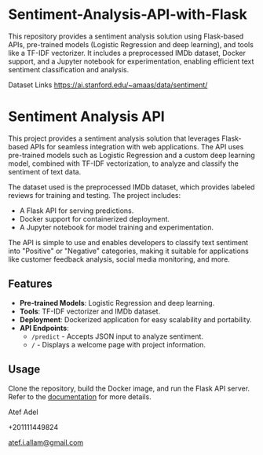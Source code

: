 # Sentiment-Analysis-API-with-Flask
This repository provides a sentiment analysis solution using Flask-based APIs, pre-trained models (Logistic Regression and deep learning), and tools like a TF-IDF vectorizer. It includes a preprocessed IMDb dataset, Docker support, and a Jupyter notebook for experimentation, enabling efficient text sentiment classification and analysis.

Dataset Links
https://ai.stanford.edu/~amaas/data/sentiment/



# Sentiment Analysis API

This project provides a sentiment analysis solution that leverages Flask-based APIs for seamless integration with web applications. The API uses pre-trained models such as Logistic Regression and a custom deep learning model, combined with TF-IDF vectorization, to analyze and classify the sentiment of text data.

The dataset used is the preprocessed IMDb dataset, which provides labeled reviews for training and testing. The project includes:
- A Flask API for serving predictions.
- Docker support for containerized deployment.
- A Jupyter notebook for model training and experimentation.

The API is simple to use and enables developers to classify text sentiment into "Positive" or "Negative" categories, making it suitable for applications like customer feedback analysis, social media monitoring, and more.

## Features
- **Pre-trained Models**: Logistic Regression and deep learning.
- **Tools**: TF-IDF vectorizer and IMDb dataset.
- **Deployment**: Dockerized application for easy scalability and portability.
- **API Endpoints**:
  - `/predict` - Accepts JSON input to analyze sentiment.
  - `/` - Displays a welcome page with project information.

## Usage
Clone the repository, build the Docker image, and run the Flask API server. Refer to the [documentation](https://github.com/atef2178/sentiment-analysis-api) for more details.

Atef Adel 

+201111449824

atef.i.allam@gmail.com